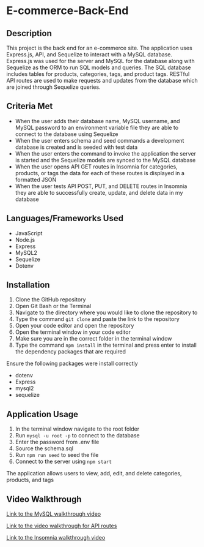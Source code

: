 # E-commerce-Back-End
## Description
This project is the back end for an e-commerce site. The application uses Express.js, API, and Sequelize to interact with a MySQL database. Express.js was used for the server and MySQL for the database along with Sequelize as the ORM to run SQL models and queries. The SQL database includes tables for products, categories, tags, and product tags. RESTful API routes are used to make requests and updates from the database which are joined through Sequelize queries.

## Criteria Met
- When the user adds their database name, MySQL username, and MySQL password to an environment variable file they are able to connect to the database using Sequelize
- When the user enters schema and seed commands a development database is created and is seeded with test data
- When the user enters the command to invoke the application the server is started and the Sequelize models are synced to the MySQL database
- When the user opens API GET routes in Insomnia for categories, products, or tags the data for each of these routes is displayed in a formatted JSON
- When the user tests API POST, PUT, and DELETE routes in Insomnia they are able to successfully create, update, and delete data in my database

## Languages/Frameworks Used
- JavaScript
- Node.js
- Express
- MySQL2
- Sequelize
- Dotenv

## Installation
1. Clone the GitHub repository
2. Open Git Bash or the Terminal
3. Navigate to the directory where you would like to clone the repository to
4. Type the command `git clone` and paste the link to the repository
5. Open your code editor and open the repository
6. Open the terminal window in your code editor
7. Make sure you are in the correct folder in the terminal window
8. Type the command `npm install` in the terminal and press enter to install the dependency packages that are required

Ensure the following packages were install correctly
* dotenv
* Express
* mysql2
* sequelize

## Application Usage
1. In the terminal window navigate to the root folder
2. Run `mysql -u root -p` to connect to the database
3. Enter the password from .env file
4. Source the schema.sql
5. Run `npm run seed` to seed the file
6. Connect to the server using `npm start`

The application allows users to view, add, edit, and delete categories, products, and tags

## Video Walkthrough
[Link to the MySQL walkthrough video](https://drive.google.com/file/d/1EZjg7v39-ehyVxl63h6Gk8yYCa57V8CJ/view)

[Link to the video walkthrough for API routes](https://drive.google.com/file/d/1R2CD18VtOz74syWVaMH8GZsGHfS5Rd_7/view)

[Link to the Insomnia walkthrough video](https://drive.google.com/file/d/17nfOmr6Chs1pghTLMJwtnJyNhy-OjLKC/view)
